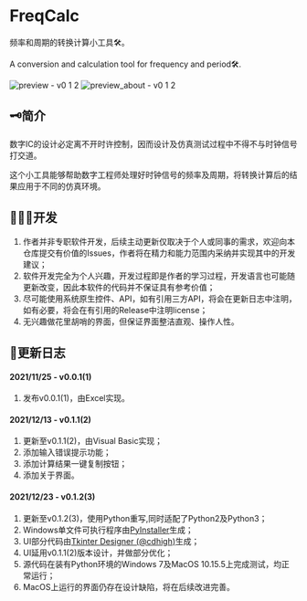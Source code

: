 # FreqCalc
频率和周期的转换计算小工具🛠。

A conversion and calculation tool for frequency and period🛠.

![preview - v0 1 2](https://user-images.githubusercontent.com/31813146/147212800-79cc855c-83af-43fd-a964-7d7e602a8087.PNG)
![preview_about - v0 1 2](https://user-images.githubusercontent.com/31813146/147212872-e6e29a03-15e3-4a5f-87bb-28c14c918530.PNG)


## 🗝简介
数字IC的设计必定离不开时许控制，因而设计及仿真测试过程中不得不与时钟信号打交道。

这个小工具能够帮助数字工程师处理好时钟信号的频率及周期，将转换计算后的结果应用于不同的仿真环境。

## 👨🏻‍💻开发
1. 作者并非专职软件开发，后续主动更新仅取决于个人或同事的需求，欢迎向本仓库提交有价值的Issues，作者将在精力和能力范围内采纳并实现其中的开发建议；
2. 软件开发完全为个人兴趣，开发过程即是作者的学习过程，开发语言也可能随更新改变，因此本软件的代码并不保证具有参考价值；
3. 尽可能使用系统原生控件、API，如有引用三方API，将会在更新日志中注明，如有必要，将会在有引用的Release中注明license；
4. 无兴趣做花里胡哨的界面，但保证界面整洁直观、操作人性。

## 📙更新日志
#### 2021/11/25 - v0.0.1(1)
1. 发布v0.0.1(1)，由Excel实现。

#### 2021/12/13 - v0.1.1(2)
1. 更新至v0.1.1(2)，由Visual Basic实现；
2. 添加输入错误提示功能；
3. 添加计算结果一键复制按钮；
4. 添加关于界面。

#### 2021/12/23 - v0.1.2(3)
1. 更新至v0.1.2(3)，使用Python重写,同时适配了Python2及Python3；
2. Windows单文件可执行程序由[PyInstaller](https://github.com/pyinstaller/pyinstaller)生成；
3. UI部分代码由[Tkinter Designer (@cdhigh)](https://github.com/cdhigh/tkinter-designer)生成；
4. UI延用v0.1.1(2)版本设计，并做部分优化；
5. 源代码在装有Python环境的Windows 7及MacOS 10.15.5上完成测试，均正常运行；
6. MacOS上运行的界面仍存在设计缺陷，将在后续改进完善。

